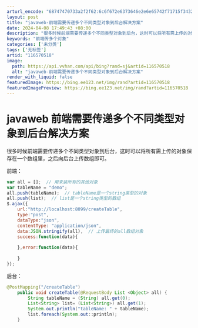 ```yaml
---
arturl_encode: "68747470733a2f2f62:6c6f672e6373646e2e6e65742f71715f34323438353434312f:61727469636c652f64657461696c732f313136353730353138"
layout: post
title: "javaweb-前端需要传递多个不同类型对象到后台解决方案"
date: 2024-04-08 17:49:43 +08:00
description: "很多时候前端需要传递多个不同类型对象到后台，这时可以将所有需上传的对象保存在一个数组里，之后向后台上"
keywords: "前端传多个对象"
categories: ['未分类']
tags: ['无标签']
artid: "116570518"
image:
  path: https://api.vvhan.com/api/bing?rand=sj&artid=116570518
  alt: "javaweb-前端需要传递多个不同类型对象到后台解决方案"
render_with_liquid: false
featuredImage: https://bing.ee123.net/img/rand?artid=116570518
featuredImagePreview: https://bing.ee123.net/img/rand?artid=116570518
---
```


# javaweb 前端需要传递多个不同类型对象到后台解决方案

很多时候前端需要传递多个不同类型对象到后台，这时可以将所有需上传的对象保存在一个数组里，之后向后台上传数组即可。
  
前端：

```javascript
var all = [];  // 用来装所有的其他对象
var tableName = "demo";
all.push(tableName);  // tableName是一个string类型的对象
all.push(list);  // list是一个string类型的数组
$.ajax({
	url:"http://localhost:8099/createTable",
	type:"post",
	dataType:"json",
	contentType: "application/json",
	data:JSON.stringify(all),  // 上传最终的all数组对象
	success:function(data){
	
	},error:function(data){
	
	}
});

```

后台：

```java
@PostMapping("/createTable")
	public void createTable(@RequestBody List <Object> all) {
		String tableName = (String) all.get(0);
		List<String> list= (List<String>) all.get(1);
		System.out.println("tableName: " + tableName);
		list.foreach(System.out::println);
	}

```